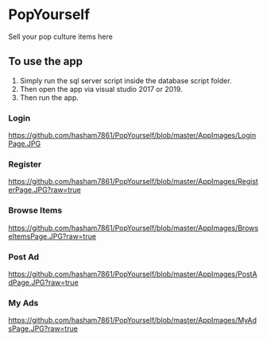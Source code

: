 # PopYourself
Sell your pop culture items here

## To use the app
1. Simply run the sql server script inside the database script folder.
2. Then open the app via visual studio 2017 or 2019. 
3. Then run the app.

### Login
https://github.com/hasham7861/PopYourself/blob/master/AppImages/LoginPage.JPG

### Register
https://github.com/hasham7861/PopYourself/blob/master/AppImages/RegisterPage.JPG?raw=true

### Browse Items
https://github.com/hasham7861/PopYourself/blob/master/AppImages/BrowseItemsPage.JPG?raw=true

### Post Ad
https://github.com/hasham7861/PopYourself/blob/master/AppImages/PostAdPage.JPG?raw=true

### My Ads
https://github.com/hasham7861/PopYourself/blob/master/AppImages/MyAdsPage.JPG?raw=true
